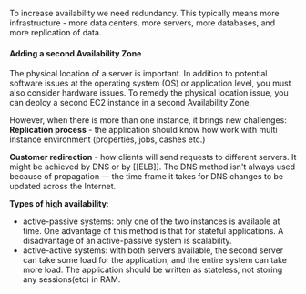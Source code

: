 To increase availability we need redundancy. This typically means more infrastructure - more data centers, more servers, more databases, and more replication of data.

#### Adding a second Availability Zone
The physical location of a server is important. In addition to potential software issues at the operating system (OS) or application level, you must also consider hardware issues. To remedy the physical location issue, you can deploy a second EC2 instance in a second Availability Zone.

However, when there is more than one instance, it brings new challenges:
**Replication process** - the application should know how work with multi instance environment (properties, jobs, cashes etc.)

**Customer redirection** - how clients will send requests to different servers. It might be achieved by DNS or by [[ELB]]. The DNS method isn't always used because of propagation — the time frame it takes for DNS changes to be updated across the Internet.

**Types of high availability**:
- active-passive systems: only one of the two instances is available at time. One advantage of this method is that for stateful applications. A disadvantage of an active-passive system is scalability.
- active-active systems: with both servers available, the second server can take some load for the application, and the entire system can take more load. The application should be written as stateless, not storing any sessions(etc) in RAM.